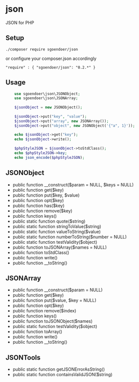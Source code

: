 # json

JSON for PHP

## Setup

    ./composer require sgoendoer/json

or configure your composer.json accordingly

    "require" : { "sgoendoer/json": "0.2.*" }

## Usage

```php
    use sgoendoer\json\JSONObject;
    use sgoendoer\json\JSONArray;
    
    $jsonObject = new JSONObject();
    
    $jsonObject->put("key", "value");
    $jsonObject->put("array", new JSONArray());
    $jsonObject->put("object", new JSONObject('{"a", 1}'));
    
    echo $jsonObject->get("key");
    echo $jsonObject->write();
    
    $phpStyleJSON = $jsonObject->toStdClass();
    echo $phpStyleJSON->key;
    echo json_encode($phpStyleJSON);
```

## JSONObject

* public function __construct($param = NULL, $keys = NULL)
* public function get($key)
* public function put($key, $value)
* public function opt($key)
* public function has($key)
* public function remove($key)
* public function keys()
* public static function quote($string)
* public static function stringToValue($string)
* public static function valueToString($value)
* public static function numberToString($number = NULL)
* public static function testValidity($object)
* public function toJSONArray($names = NULL)
* public function toStdClass()
* public function write()
* public function __toString()

## JSONArray

* public function __construct($param = NULL)
* public function get($key)
* public function put($value, $key = NULL)
* public function opt($key)
* public function remove($index)
* public function keys()
* public function toJSONObject($names)
* public static function testValidity($object)
* public function toArray()
* public function write()
* public function __toString()

## JSONTools

* public static function getJSONErrorAsString()
* public static function containsValidJSON($string)